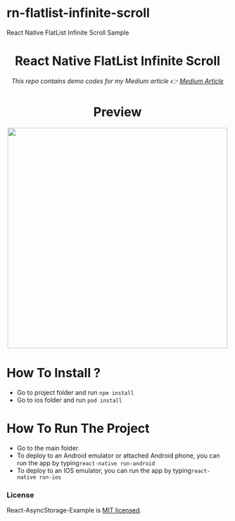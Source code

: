 # rn-flatlist-infinite-scroll
React Native FlatList Infinite Scroll Sample

<div align="center">
  
# React Native FlatList Infinite Scroll

<i>This repo contains demo codes for my Medium article 👉  <a href="https://medium.com/kodcular/react-nativede-flatlist-i%CC%87le-infinite-scroll-nas%C4%B1l-ger%C3%A7ekle%C5%9Ftirilir-21d382c0b912" target="_blank">Medium Article</a></i>

# Preview 

<img src="https://user-images.githubusercontent.com/17435062/95008438-7ebe7d80-0622-11eb-9c49-74674687e556.gif" height=500>

</div>

# How To Install ? 

- Go to project folder and run ```npm install``` 
- Go to ios folder and run ```pod install```

# How To Run The Project
- Go to the main folder.
- To deploy to an Android emulator or attached Android phone, you can run the app by typing```react-native run-android``` 
- To deploy to an IOS emulator, you can run the app by typing```react-native run-ios``` 

### License

React-AsyncStorage-Example is [MIT licensed](./LICENSE).
